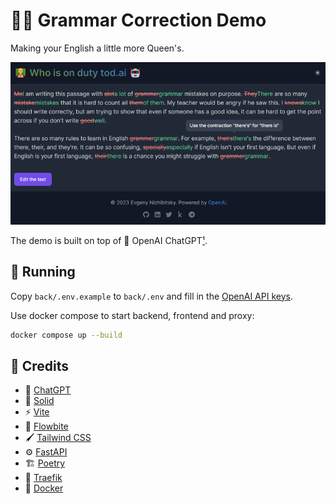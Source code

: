 # 🧑‍🏫 Grammar Correction Demo

Making your English a little more Queen's.

![Demo screenshot](docs/demo.png "Demo Screenshot")

The demo is built on top of 🤖 OpenAI ChatGPT[¹](#-credits).

## 🚀 Running

Copy `back/.env.example` to `back/.env` and fill in the [OpenAI API keys](https://chat.openai.com/api/auth/session).

Use docker compose to start backend, frontend and proxy:

```bash
docker compose up --build
```

## 🤗 Credits

- 🤖 [ChatGPT](https://chat.openai.com)
- 🔵 [Solid](https://www.solidjs.com/)
- ⚡ [Vite](https://vitejs.dev/)
- 🎨 [Flowbite](https://flowbite.com/)
- 🖌️ [Tailwind CSS](https://tailwindcss.com/)
- ⚙️ [FastAPI](https://fastapi.tiangolo.com/)
- 🏗️ [Poetry](https://python-poetry.org/)
- 🚦 [Traefik](https://doc.traefik.io/traefik/)
- 🐋 [Docker](https://docs.docker.com)
